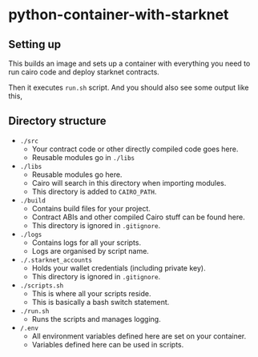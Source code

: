 # python-container-with-starknet

## Setting up

This builds an image and sets up a container with everything you need to run cairo code and deploy starknet contracts.

Then it executes `run.sh` script. And you should also see some output like this,

## Directory structure

- `./src`
  - Your contract code or other directly compiled code goes here.
  - Reusable modules go in `./libs`
- `./libs`
  - Reusable modules go here.
  - Cairo will search in this directory when importing modules.
  - This directory is added to `CAIRO_PATH`.
- `./build`
  - Contains build files for your project.
  - Contract ABIs and other compiled Cairo stuff can be found here.
  - This directory is ignored in `.gitignore`.
- `./logs`
  - Contains logs for all your scripts.
  - Logs are organised by script name.
- `./.starknet_accounts`
  - Holds your wallet credentials (including private key).
  - This directory is ignored in `.gitignore`.
- `./scripts.sh`
  - This is where all your scripts reside.
  - This is basically a bash switch statement.
- `./run.sh`
  - Runs the scripts and manages logging.
- `/.env`
  - All environment variables defined here are set on your container.
  - Variables defined here can be used in scripts.
